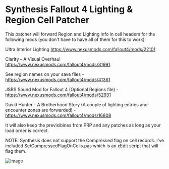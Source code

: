 # Synthesis Fallout 4 Lighting & Region Cell Patcher

This patcher will forward Region and Lighting info in cell headers for the following mods (you don't have to have all of them for this to work):

Ultra Interior Lighting https://www.nexusmods.com/fallout4/mods/22101

Clarity - A Visual Overhaul https://www.nexusmods.com/fallout4/mods/31991

See region names on your save files - https://www.nexusmods.com/fallout4/mods/41361

JSRS Sound Mod for Fallout 4 (Optional Regions file) - https://www.nexusmods.com/fallout4/mods/52931

David Hunter - A Brotherhood Story (A couple of lighting entries and encounter zones are forwarded) - https://www.nexusmods.com/fallout4/mods/16808

It will also keep the previsibines from PRP and any patches as long as your load order is correct. 

NOTE: Synthesis does not support the Compressed flag on cell records. I've included SetCompressedFlagOnCells.pas which is an xEdit script that will flag them. 

![image](https://user-images.githubusercontent.com/109992824/229530429-dde871cc-4baa-41f9-9170-284633a6238e.png)
